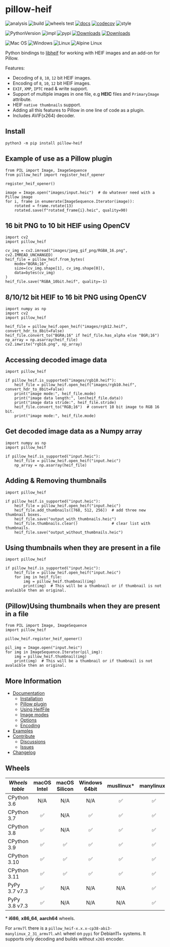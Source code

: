 # pillow-heif

![analysis](https://github.com/bigcat88/pillow_heif/actions/workflows/analysis-coverage.yml/badge.svg)
![build](https://github.com/bigcat88/pillow_heif/actions/workflows/create-release-draft.yml/badge.svg)
![wheels test](https://github.com/bigcat88/pillow_heif/actions/workflows/test-wheels.yml/badge.svg)
[![docs](https://readthedocs.org/projects/pillow-heif/badge/?version=latest)](https://pillow-heif.readthedocs.io/en/latest/?badge=latest)
[![codecov](https://codecov.io/gh/bigcat88/pillow_heif/branch/master/graph/badge.svg?token=JY64F2OL6V)](https://codecov.io/gh/bigcat88/pillow_heif)
![style](https://img.shields.io/badge/code%20style-black-000000.svg)

![PythonVersion](https://img.shields.io/badge/python-3.6%20%7C%203.7%20%7C%203.8%20%7C%203.9%20%7C%203.10%20%7C%203.11-blue)
![impl](https://img.shields.io/pypi/implementation/pillow_heif)
![pypi](https://img.shields.io/pypi/v/pillow_heif.svg)
[![Downloads](https://static.pepy.tech/personalized-badge/pillow-heif?period=total&units=international_system&left_color=grey&right_color=orange&left_text=Downloads)](https://pepy.tech/project/pillow-heif)
[![Downloads](https://static.pepy.tech/personalized-badge/pillow-heif?period=month&units=international_system&left_color=grey&right_color=orange&left_text=Downloads/Month)](https://pepy.tech/project/pillow-heif)

![Mac OS](https://img.shields.io/badge/mac%20os-FCC624?style=for-the-badge&logoColor=white)
![Windows](https://img.shields.io/badge/Windows-0078D6?style=for-the-badge&logo=windows&logoColor=white)
![Linux](https://img.shields.io/badge/Linux-FCC624?style=for-the-badge&logo=linux&logoColor=black)
![Alpine Linux](https://img.shields.io/badge/Alpine_Linux-0078D6.svg?style=for-the-badge&logo=alpine-linux&logoColor=white)

Python bindings to [libheif](https://github.com/strukturag/libheif) for working with HEIF images and an add-on for Pillow.

Features:
 * Decoding of `8`, `10`, `12` bit HEIF images.
 * Encoding of `8`, `10`, `12` bit HEIF images.
 * `EXIF`, `XMP`, `IPTC` read & write support.
 * Support of multiple images in one file, e.g **HEIC** files and `PrimaryImage` attribute.
 * HEIF `native thumbnails` support.
 * Adding all this features to Pillow in one line of code as a plugin.
 * Includes AVIF(x264) decoder.

## Install
```console
python3 -m pip install pillow-heif
```

## Example of use as a Pillow plugin
```python3
from PIL import Image, ImageSequence
from pillow_heif import register_heif_opener

register_heif_opener()

image = Image.open("images/input.heic")  # do whatever need with a Pillow image
for i, frame in enumerate(ImageSequence.Iterator(image)):
    rotated = frame.rotate(13)
    rotated.save(f"rotated_frame{i}.heic", quality=90)
```

## 16 bit PNG to 10 bit HEIF using OpenCV
```python3
import cv2
import pillow_heif

cv_img = cv2.imread("images/jpeg_gif_png/RGBA_16.png", cv2.IMREAD_UNCHANGED)
heif_file = pillow_heif.from_bytes(
    mode="BGRA;16",
    size=(cv_img.shape[1], cv_img.shape[0]),
    data=bytes(cv_img)
)
heif_file.save("RGBA_10bit.heif", quality=-1)
```

## 8/10/12 bit HEIF to 16 bit PNG using OpenCV
```python3
import numpy as np
import cv2
import pillow_heif

heif_file = pillow_heif.open_heif("images/rgb12.heif", convert_hdr_to_8bit=False)
heif_file.convert_to("BGRA;16" if heif_file.has_alpha else "BGR;16")
np_array = np.asarray(heif_file)
cv2.imwrite("rgb16.png", np_array)
```

## Accessing decoded image data
```python3
import pillow_heif

if pillow_heif.is_supported("images/rgb10.heif"):
    heif_file = pillow_heif.open_heif("images/rgb10.heif", convert_hdr_to_8bit=False)
    print("image mode:", heif_file.mode)
    print("image data length:", len(heif_file.data))
    print("image data stride:", heif_file.stride)
    heif_file.convert_to("RGB;16")  # convert 10 bit image to RGB 16 bit.
    print("image mode:", heif_file.mode)
```

## Get decoded image data as a Numpy array
```python3
import numpy as np
import pillow_heif

if pillow_heif.is_supported("input.heic"):
    heif_file = pillow_heif.open_heif("input.heic")
    np_array = np.asarray(heif_file)
```

## Adding & Removing thumbnails
```python3
import pillow_heif

if pillow_heif.is_supported("input.heic"):
    heif_file = pillow_heif.open_heif("input.heic")
    heif_file.add_thumbnails([768, 512, 256])  # add three new thumbnail boxes.
    heif_file.save("output_with_thumbnails.heic")
    heif_file.thumbnails.clear()               # clear list with thumbnails.
    heif_file.save("output_without_thumbnails.heic")
```

## Using thumbnails when they are present in a file
```python3
import pillow_heif

if pillow_heif.is_supported("input.heic"):
    heif_file = pillow_heif.open_heif("input.heic")
    for img in heif_file:
        img = pillow_heif.thumbnail(img)
        print(img)  # This will be a thumbnail or if thumbnail is not avalaible then an original.
```

## (Pillow)Using thumbnails when they are present in a file
```python3
from PIL import Image, ImageSequence
import pillow_heif

pillow_heif.register_heif_opener()

pil_img = Image.open("input.heic")
for img in ImageSequence.Iterator(pil_img):
    img = pillow_heif.thumbnail(img)
    print(img)  # This will be a thumbnail or if thumbnail is not avalaible then an original.
```

## More Information

- [Documentation](https://pillow-heif.readthedocs.io/)
  - [Installation](https://pillow-heif.readthedocs.io/en/latest/installation.html)
  - [Pillow plugin](https://pillow-heif.readthedocs.io/en/latest/pillow-plugin.html)
  - [Using HeifFile](https://pillow-heif.readthedocs.io/en/latest/heif-file.html)
  - [Image modes](https://pillow-heif.readthedocs.io/en/latest/image-modes.html)
  - [Options](https://pillow-heif.readthedocs.io/en/latest/options.html)
  - [Encoding](https://pillow-heif.readthedocs.io/en/latest/encoding.html)
- [Examples](https://github.com/bigcat88/pillow_heif/tree/master/examples)
- [Contribute](https://github.com/bigcat88/pillow_heif/blob/master/.github/CONTRIBUTING.md)
  - [Discussions](https://github.com/bigcat88/pillow_heif/discussions)
  - [Issues](https://github.com/bigcat88/pillow_heif/issues)
- [Changelog](https://github.com/bigcat88/pillow_heif/blob/master/CHANGELOG.md)

## Wheels

| **_Wheels table_** | macOS<br/>Intel | macOS<br/>Silicon | Windows<br/>64bit | musllinux* | manylinux* |
|--------------------|:---------------:|:-----------------:|:-----------------:|:----------:|:----------:|
| CPython 3.6        |       N/A       |        N/A        |        N/A        |     ✅      |     ✅      |
| CPython 3.7        |        ✅        |        N/A        |         ✅         |     ✅      |     ✅      |
| CPython 3.8        |        ✅        |        N/A        |         ✅         |     ✅      |     ✅      |
| CPython 3.9        |        ✅        |         ✅         |         ✅         |     ✅      |     ✅      |
| CPython 3.10       |        ✅        |         ✅         |         ✅         |     ✅      |     ✅      |
| CPython 3.11       |        ✅        |         ✅         |         ✅         |     ✅      |     ✅      |
| PyPy 3.7 v7.3      |        ✅        |        N/A        |        N/A        |    N/A     |     ✅      |
| PyPy 3.8 v7.3      |        ✅        |        N/A        |        N/A        |    N/A     |     ✅      |

&ast; **i686**, **x86_64**, **aarch64** wheels.

For `armv7l` there is a `pillow_heif-x.x.x-cp38-abi3-manylinux_2_31_armv7l.whl` wheel on `pypi` for Debian11+ systems.
It supports only decoding and builds without `x265` encoder.

